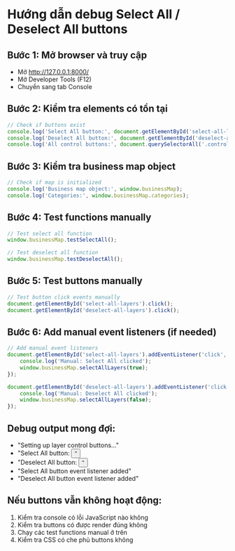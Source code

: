 # Hướng dẫn debug Select All / Deselect All buttons

## Bước 1: Mở browser và truy cập
- Mở http://127.0.0.1:8000/
- Mở Developer Tools (F12)
- Chuyển sang tab Console

## Bước 2: Kiểm tra elements có tồn tại
```javascript
// Check if buttons exist
console.log('Select All button:', document.getElementById('select-all-layers'));
console.log('Deselect All button:', document.getElementById('deselect-all-layers'));
console.log('All control buttons:', document.querySelectorAll('.control-btn'));
```

## Bước 3: Kiểm tra business map object
```javascript
// Check if map is initialized
console.log('Business map object:', window.businessMap);
console.log('Categories:', window.businessMap.categories);
```

## Bước 4: Test functions manually
```javascript
// Test select all function
window.businessMap.testSelectAll();

// Test deselect all function  
window.businessMap.testDeselectAll();
```

## Bước 5: Test buttons manually
```javascript
// Test button click events manually
document.getElementById('select-all-layers').click();
document.getElementById('deselect-all-layers').click();
```

## Bước 6: Add manual event listeners (if needed)
```javascript
// Add manual event listeners
document.getElementById('select-all-layers').addEventListener('click', function() {
    console.log('Manual: Select All clicked');
    window.businessMap.selectAllLayers(true);
});

document.getElementById('deselect-all-layers').addEventListener('click', function() {
    console.log('Manual: Deselect All clicked');  
    window.businessMap.selectAllLayers(false);
});
```

## Debug output mong đợi:
- "Setting up layer control buttons..." 
- "Select All button: <button element>"
- "Deselect All button: <button element>"
- "Select All button event listener added"
- "Deselect All button event listener added"

## Nếu buttons vẫn không hoạt động:
1. Kiểm tra console có lỗi JavaScript nào không
2. Kiểm tra buttons có được render đúng không
3. Chạy các test functions manual ở trên
4. Kiểm tra CSS có che phủ buttons không